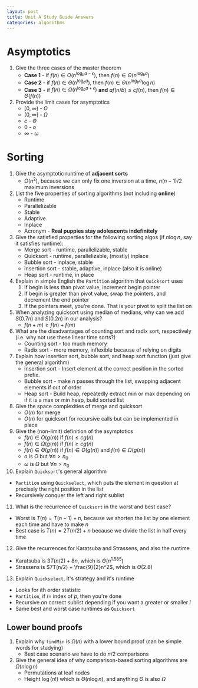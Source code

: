 ```yaml
---
layout: post
title: Unit A Study Guide Answers
categories: algorithms
---
```


# Asymptotics

1. Give the three cases of the master theorem
   - **Case 1** - if $f(n) \in O(n^{\log _b a - \epsilon})$, then $f(n) \in \Theta(n^{\log _b a})$
   - **Case 2** - if $f(n) \in \Theta(n^{\log _b a})$, then $f(n) \in \Theta(n^{\log _b a} \log n)$
   - **Case 3** - if $f(n) \in \Omega(n^{\log _b a + \epsilon})$ **and** $af(n/b) \le cf(n)$, then $f(n) \in \Theta(f(n))$
2. Provide the limit cases for asymptotics
   - $[0, \infty)$ - $O$
   - $(0, \infty]$ - $\Omega$
   - $c$ - $\Theta$
   - $0$ - $o$
   - $\infty$ - $\omega$

# Sorting

1. Give the asymptotic runtime of **adjacent sorts**
   - $\Omega(n^2)$, because we can only fix one inversion at a time, $n(n-1)/2$ maximum inversions
2. List the five properties of sorting algorithms (not including **online**)
   - Runtime
   - Parallelizable
   - Stable
   - Adaptive
   - Inplace
   - Acronym - **Real puppies stay adolescents indefinitely**
3. Give the satisfied properties for the following sorting algos (if $n \log n$, say it satisfies runtime):
   - Merge sort - runtime, parallelizable, stable
   - Quicksort - runtime, parallelizable, (mostly) inplace
   - Bubble sort - inplace, stable
   - Insertion sort - stable, adaptive, inplace (also it is online)
   - Heap sort - runtime, in place
4. Explain in simple English the `Partition` algorithm that `Quicksort` uses
   1. If begin is less than pivot value, increment begin pointer
   2. If begin is greater than pivot value, swap the pointers, and decrement the end pointer
   3. If the pointers meet, you're done. That is your pivot to split the list on
5. When analyzing quicksort using median of medians, why can we add $S(0.7n)$ and $S(0.2n)$ in our analysis?
   - $f(n+m) \ge f(n) + f(m)$
6. What are the disadvantages of counting sort and radix sort, respectively (i.e. why not use these linear time sorts?)
   - Counting sort - too much memory
   - Radix sort - more memory, inflexible because of relying on digits
7. Explain how insertion sort, bubble sort, and heap sort function (just give the general algorithm)
   - Insertion sort - Insert element at the correct position in the sorted prefix.
   - Bubble sort - make $n$ passes through the list, swapping adjacent elements if out of order
   - Heap sort - Build heap, repeatedly extract min or max depending on if it is a max or min heap, build sorted list
8. Give the space complexities of merge and quicksort
   - $O(n)$ for merge
   - $O(n)$ for quicksort for recursive calls but can be implemented in place
9. Give the (non-limit) definition of the asymptotics
   - $f(n) \in O(g(n))$ if $f(n) \le c g(n)$
   - $f(n) \in \Omega(g(n))$ if $f(n) \ge c g(n)$
   - $f(n) \in \Theta(g(n))$ if $f(n) \in O(g(n))$ and $f(n) \in \Omega(g(n))$
   - $o$ is $O$ but $\forall n > n_0$
   - $\omega$ is $\Omega$ but $\forall n > n_0$
10. Explain `Quicksort`'s general algorithm

- `Partition` using `Quickselect`, which puts the element in question at precisely the right position in the list
- Recursively conquer the left and right sublist

11. What is the recurrence of `Quicksort` in the worst and best case?

- Worst is $T(n) = T(n-1) + n$, because we shorten the list by one element each time and have to make $n$
- Best case is $T(n) = 2T(n/2) + n$ because we divide the list in half every time

12. Give the recurrences for Karatsuba and Strassens, and also the runtime

- Karatsuba is $3T(n/2) + 8n$, which is $\Theta(n^{1.585})$
- Strassens is $7T(n/2) + \frac{9}{2}n^2$, which is $\Theta(2.8)$

13. Explain `Quickselect`, it's strategy and it's runtime

- Looks for $i$th order statistic
- `Partition`, if $i=$ index of $p$, then you're done
- Recursive on correct sublist depending if you want a greater or smaller $i$
- Same best and worst case runtimes as `Quicksort`

## Lower bound proofs

1. Explain why `findMin` is $\Omega(n)$ with a lower bound proof (can be simple words for studying)
   - Best case scenario we have to do $n/2$ comparisons
2. Give the general idea of why comparison-based sorting algorithms are $\Omega(n \log n)$
   - Permutations at leaf nodes
   - Height $\log (n!)$ which is $\Theta (n \log n)$, and anything $\Theta$ is also $\Omega$
